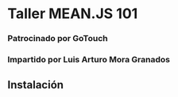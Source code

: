 # Taller MEAN.JS 101
### Patrocinado por GoTouch
### Impartido por Luis Arturo Mora Granados

## Instalación

